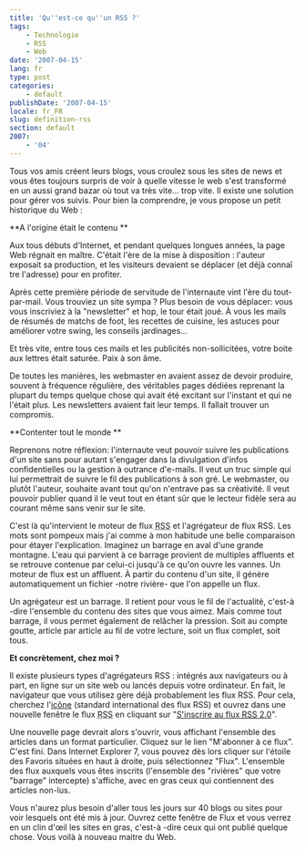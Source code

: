 ```yaml
---
title: 'Qu''est-ce qu''un RSS ?'
tags:
    - Technologie
    - RSS
    - Web
date: '2007-04-15'
lang: fr
type: post
categories:
    - default
publishDate: '2007-04-15'
locale: fr_FR
slug: definition-rss
section: default
2007:
    - '04'
---
```


Tous vos amis créent leurs blogs, vous croulez sous les sites de news et vous êtes toujours surpris de voir à quelle vitesse le web s'est transformé en un aussi grand bazar où tout va très vite… trop vite. Il existe une solution pour gérer vos suivis. Pour bien la comprendre, je vous propose un petit historique du Web&nbsp;:

**A l'origine était le contenu
**

Aux tous débuts d'Internet, et pendant quelques longues années, la page Web régnait en maître. C'était l'ère de la mise à disposition&nbsp;: l'auteur exposait sa production, et les visiteurs devaient se déplacer (et déjà connaî tre l'adresse) pour en profiter.

Après cette première période de servitude de l'internaute vint l'ère du tout-par-mail. Vous trouviez un site sympa&nbsp;? Plus besoin de vous déplacer: vous vous inscriviez à la "newsletter" et hop, le tour était joué. À vous les mails de résumés de matchs de foot, les recettes de cuisine, les astuces pour améliorer votre swing, les conseils jardinages…

Et très vite, entre tous ces mails et les publicités non-sollicitées, votre boite aux lettres était saturée. Paix à son âme.

De toutes les manières, les webmaster en avaient assez de devoir produire, souvent à fréquence régulière, des véritables pages dédiées reprenant la plupart du temps quelque chose qui avait été excitant sur l'instant et qui ne l'était plus. Les newsletters avaient fait leur temps. Il fallait trouver un compromis.

**Contenter tout le monde
**

Reprenons notre réflexion: l'internaute veut pouvoir suivre les publications d'un site sans pour autant s'engager dans la divulgation d'infos confidentielles ou la gestion à outrance d'e-mails. Il veut un truc simple qui lui permettrait de suivre le fil des publications à son gré. Le webmaster, ou plutôt l'auteur, souhaite avant tout qu'on n'entrave pas sa créativité. Il veut pouvoir publier quand il le veut tout en étant sûr que le lecteur fidèle sera au courant même sans venir sur le site.

C'est là qu'intervient le moteur de flux <abbr title="Really Simple Syndication" lang="en">RSS</abbr> et l'agrégateur de flux RSS. Les mots sont pompeux mais j'ai comme à mon habitude une belle comparaison pour étayer l'explication. Imaginez un barrage en aval d'une grande montagne. L'eau qui parvient à ce barrage provient de multiples affluents et se retrouve contenue par celui-ci jusqu'à ce qu'on ouvre les vannes. Un moteur de flux est un affluent. À partir du contenu d'un site, il génère automatiquement un fichier -notre rivière- que l'on appelle un flux.

Un agrégateur est un barrage. Il retient pour vous le fil de l'actualité, c'est-à -dire l'ensemble du contenu des sites que vous aimez. Mais comme tout barrage, il vous permet également de relâcher la pression. Soit au compte goutte, article par article au fil de votre lecture, soit un flux complet, soit tous.

**Et concrètement, chez moi&nbsp;?**

Il existe plusieurs types d'agrégateurs RSS&nbsp;: intégrés aux navigateurs ou à part, en ligne sur un site web ou lancés depuis votre ordinateur. En fait, le navigateur que vous utilisez gère déjà probablement les flux RSS. Pour cela, cherchez l'[icône](https://www.google.com/search?q=icone+rss&amp;gws_rd=ssl) (standard international des flux RSS) et ouvrez dans une nouvelle fenêtre le flux <abbr title="Really Simple Syndication" lang="en">RSS</abbr> en cliquant sur "[S'inscrire au flux <abbr title="Really Simple Syndication" lang="en">RSS</abbr> 2.0](/feed.xml)".

Une nouvelle page devrait alors s'ouvrir, vous affichant l'ensemble des articles dans un format particulier. Cliquez sur le lien "M'abonner à ce flux". C'est fini. Dans Internet Explorer 7, vous pouvez dès lors cliquer sur l'étoile des Favoris situées en haut à droite, puis sélectionnez "Flux". L'ensemble des flux auxquels vous êtes inscrits (l'ensemble des "rivières" que votre "barrage" intercepte) s'affiche, avec en gras ceux qui contiennent des articles non-lus.

Vous n'aurez plus besoin d'aller tous les jours sur 40 blogs ou sites pour voir lesquels ont été mis à jour. Ouvrez cette fenêtre de Flux et vous verrez en un clin d'œil les sites en gras, c'est-à -dire ceux qui ont publié quelque chose. Vous voilà à nouveau maitre du Web.
